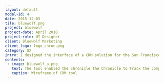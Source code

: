 ```yaml
---
layout: default
modal-id: 4
date: 2015-12-03
tile: bluewolf.png
project: bluewolf
project-date: April 2010
project-role: UI Designer
client: Bluewolf Marketing
client_logo: logo_chron.png
category: UX
intro: I designed the interface of a CRM solution for the San Francisco Chronicle to manage media ad sales.
contents:
 - image: bluewolf_a.png
   text: The tool enabled the chronicle the Chronicle to track the complex relationship between brands, advertisers and agencies, while providing them a 360 view of their media ad sales. The tool streamlined their ability to sell advertising and process orders.
   caption: Wireframe of CRM tool
---
```

